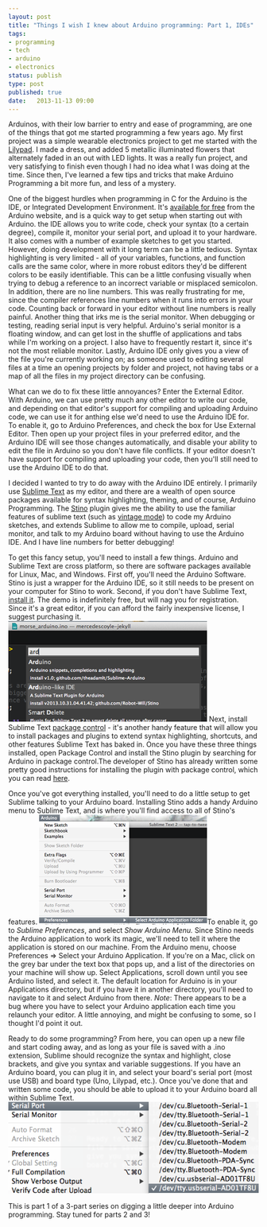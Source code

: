 ```yaml
---
layout: post
title: "Things I wish I knew about Arduino programming: Part 1, IDEs" 
tags:
- programming
- tech
- arduino
- electronics
status: publish 
type: post
published: true 
date:   2013-11-13 09:00
---
```


Arduinos, with their low barrier to entry and ease of programming, are one of the things that got me started programming a few years ago. My first project was a simple wearable electronics project to get me started with the [Lilypad](http://www.arduino.cc/en/Main/ArduinoBoardLilyPad). I made a dress, and added 5 metallic illuminated flowers that alternately faded in an out with LED lights. It was a really fun project, and very satisfying to finish even though I had no idea what I was doing at the time. Since then, I've learned a few tips and tricks that make Arduino Programming a bit more fun, and less of a mystery.

One of the biggest hurdles when programming in C for the Arduino is the IDE, or Integrated Development Environment. It's [available for free](http://www.arduino.cc/en/Main/Software#toc1) from the Arduino website, and is a quick way to get setup when starting out with Arduino. the IDE allows you to write code, check your syntax (to a certain degree), compile it, monitor your serial port, and upload it to your hardware. It also comes with a number of example sketches to get you started. However, doing development with it long term can be a little tedious. Syntax highlighting is very limited - all of your variables, functions, and function calls are the same color, where in more robust editors they'd be different colors to be easily identifiable. This can be a little confusing visually when trying to debug a reference to an incorrect variable or misplaced semicolon. In addition, there are no line numbers. This was really frustrating for me, since the compiler references line numbers when it runs into errors in your code. Counting back or forward in your editor without line numbers is really painful. Another thing that irks me is the serial monitor. When debugging or testing, reading serial input is very helpful. Arduino's serial monitor is a floating window, and can get lost in the shuffle of applications and tabs while I'm working on a project. I also have to frequently restart it, since it's not the most reliable monitor. Lastly, Arduino IDE only gives you a view of the file you're currently working on; as someone used to editing several files at a time an opening projects by folder and project, not having tabs or a map of all the files in my project directory can be confusing.

What can we do to fix these little annoyances? Enter the External Editor. With Arduino, we can use pretty much any other editor to write our code, and depending on that editor's support for compiling and uploading Arduino code, we can use it for anthing else we'd need to use the Arduino IDE for. To enable it, go to Arduino Preferences, and check the box for Use External Editor. Then open up your project files in your preferred editor, and the Arduino IDE will see those changes automatically, and disable your ability to edit the file in Arduino so you don't have file conflicts. If your editor doesn't have support for compiling and uploading your code, then you'll still need to use the Arduino IDE to do that.

I decided I wanted to try to do away with the Arduino IDE entirely. I primarily use [Sublime Text](sublimetext.com) as my editor, and there are a wealth of open source packages available for syntax highlighting, theming, and of course, Arduino Programming. The [Stino](https://github.com/Robot-Will/Stino) plugin gives me the ability to use the familiar features of sublime text (such as [vintage mode](http://www.sublimetext.com/docs/2/vintage.html)) to code my Arduino sketches, and extends Sublime to allow me to compile, upload, serial monitor, and talk to my Arduino board without having to use the Arduino IDE. And I have line numbers for better debugging!

To get this fancy setup, you'll need to install a few things. Arduino and Sublime Text are cross platform, so there are software packages available for Linux, Mac, and Windows. First off, you'll need the Arduino Software. Stino is just a wrapper for the Arduino IDE, so it still needs to be present on your computer for Stino to work. Second, if you don't have Sublime Text, [install it](http://www.sublimetext.com/2). The demo is indefinitely free, but will nag you for registration. Since it's a great editor, if you can afford the fairly inexpensive license, I suggest purchasing it. <img src="/images/install_arduino.png" alt="Install Package" class="img_left" width="400" height="203" /> Next, install Sublime Text [package control](https://sublime.wbond.net/installation) - it's another handy feature that will allow you to install packages and plugins to extend syntax highlighting, shortcuts, and other features Sublime Text has baked in. Once you have these three things installed, open Package Control and install the Stino plugin by searching for Arduino in package control.The developer of Stino has already written some pretty good instructions for installing the plugin with package control, which you can read [here](https://github.com/Robot-Will/Stino#1-installation-through-sublime-text-package-control).

Once you've got everything installed, you'll need to do a little setup to get Sublime talking to your Arduino board. Installing Stino adds a handy Arduino menu to Sublime Text, and is where you'll find access to all of Stino's features. <img src="/images/select_arduino_app.png" alt="Select Arduino App" class="img_right" width="338" height="221" />To enable it, go to *Sublime Preferences*, and select *Show Arduino Menu.* Since Stino needs the Arduino application to work its magic, we'll need to tell it where the application is stored on our machine. From the Arduino menu, choose Preferences => Select your Arduino Application. If you're on a Mac, click on the grey bar under the text box that pops up, and a list of the directories on your machine will show up. Select Applications, scroll down until you see Arduino listed, and select it. The default location for Arduino is in your Applications directory, but if you have it in another directory, you'll need to navigate to it and select Arduino from there. *Note*: There appears to be a bug where you have to select your Arduino application each time you relaunch your editor. A little annoying, and might be confusing to some, so I thought I'd point it out.

Ready to do some programming? From here, you can open up a new file and start coding away, and as long as your file is saved with a .ino extension, Sublime should recognize the syntax and highlight, close brackets, and give you syntax and variable suggestions. If you have an Arduino board, you can plug it in, and select your board's serial port (most use USB) and board type (Uno, Lilypad, etc.). Once you've done that and written some code, you should be able to upload it to your Arduino board all within Sublime Text.
<img src="/images/serial_port.png" alg="Serial Port Selection" class="img_left" width="" height="" />

This is part 1 of a 3-part series on digging a little deeper into Arduino programming. Stay tuned for parts 2 and 3!
